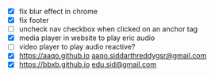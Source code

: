 - [x] fix blur effect in chrome
- [x] fix footer
- [ ] uncheck nav checkbox when clicked on an anchor tag
- [x] media player in website to play eric audio
- [ ] video player to play audio reactive?
- [x] https://aaqo.github.io aaqo.siddarthreddygsr@gmail.com
- [x] https://bbxb.github.io edu.sid@gmail.com
